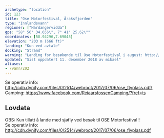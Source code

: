 ```yaml
---
archetype: "location"
id: 123
title: "Ose Motorfestival, Åraksfjorden"
type: "Innlandsvann"
regioner: ["Hardangervidda"]
gps: "58° 56' 34.656\", 7° 41' 25.62\""
coordinates: [58.94296,7.69045]
elevation: "203 m (666 ft)"
landing: "Kun ved avtale"
docking: "Strand"
warning: "Landing for besøkende til Ose Motorfestival i august: http://www.osemotorfestival.no/"
updated: "Sist oppdatert 11. desember 2018 av mikael"
aliases:
- /vann/202
---
```


Se operativ info: http://cdn.dynify.com/files/0/2514/webroot/2017/07/06/ose_flyplass.pdf\
Camping: https://www.facebook.com/ReiaarsfossenCamping/?fref=ts

## Lovdata

OBS: Kun tillatt å lande med sjøfly ved besøk til OSE Motorfestival !\
Se operativ info: http://cdn.dynify.com/files/0/2514/webroot/2017/07/06/ose_flyplass.pdf
